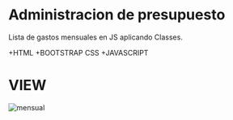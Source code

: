 # Administracion de presupuesto
Lista de gastos mensuales en JS aplicando Classes.
 
+HTML
+BOOTSTRAP CSS
+JAVASCRIPT

# VIEW
![mensual](https://user-images.githubusercontent.com/84545725/153985373-515d2a3d-d1f8-4586-8306-466d06b0e3a0.jpg)



